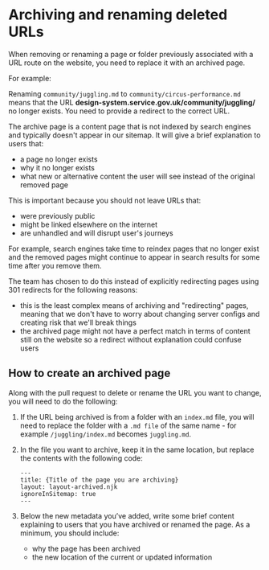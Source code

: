 # Archiving and renaming deleted URLs
When removing or renaming a page or folder previously associated with a URL route on the website, you need to replace it with an archived page.

For example:

Renaming `community/juggling.md` to `community/circus-performance.md` means that the URL **design-system.service.gov.uk/community/juggling/** no longer exists. You need to provide a redirect to the correct URL.

The archive page is a content page that is not indexed by search engines and typically doesn't appear in our sitemap. It will give a brief explanation to users that:

- a page no longer exists
- why it no longer exists
- what new or alternative content the user will see instead of the original removed page

This is important because you should not leave URLs that:

- were previously public
- might be linked elsewhere on the internet
- are unhandled and will disrupt user's journeys

For example, search engines take time to reindex pages that no longer exist and the removed pages might continue to appear in search results for some time after you remove them.

The team has chosen to do this instead of explicitly redirecting pages using 301 redirects for the following reasons:

- this is the least complex means of archiving and "redirecting" pages, meaning that we don't have to worry about changing server configs and creating risk that we'll break things
- the archived page might not have a perfect match in terms of content still on the website so a redirect without explanation could confuse users

## How to create an archived page
Along with the pull request to delete or rename the URL you want to change, you will need to do the following:

1. If the URL being archived is from a folder with an `index.md` file, you will need to replace the folder with a `.md file` of the same name - for example `/juggling/index.md` becomes `juggling.md`.
2. In the file you want to archive, keep it in the same location, but replace the contents with the following code:


    ```
    ---
    title: {Title of the page you are archiving}
    layout: layout-archived.njk
    ignoreInSitemap: true
    ---
    ```

3. Below the new metadata you’ve added, write some brief content explaining to users that you have archived or renamed the page. As a minimum, you should include:
    - why the page has been archived
    - the new location of the current or updated information
